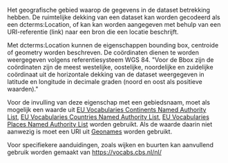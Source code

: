 Het geografische gebied waarop de gegevens in de dataset betrekking hebben. De ruimtelijke dekking van een dataset kan worden gecodeerd als een dcterms:Location, of kan kan worden aangegeven met behulp van een URI-referentie (link) naar een bron die een locatie beschrijft.

Met dcterms:Location kunnen de eigenschappen bounding box, centroide of geometry worden beschreven. De coördinaten dienen te worden weergegeven volgens referentiesysteem WGS 84.
"Voor de Bbox zijn de coördinaten zijn de meest westelijke, oostelijke, noordelijke en zuidelijke coördinaat uit de horizontale dekking van de dataset weergegeven in latitude en longitude in decimale graden (noord en oost als positieve waarden)."


Voor de invulling van deze eigenschap met een gebiedsnaam, moet als mogelijk een waarde uit <a href='http://publications.europa.eu/resource/authority/continent/' target='_blank'>EU Vocabularies Continents Named Authority List</a>, <a href='http://publications.europa.eu/resource/authority/country' target='_blank'>EU Vocabularies Countries Named Authority List</a>, <a href='http://publications.europa.eu/resource/authority/place/' target='_blank'>EU Vocabularies Places Named Authority List</a> worden gebruikt. Als de waarde daarin niet aanwezig is moet een URI uit <a href='http://www.geonames.org/' target='_blank'>Geonames</a> worden gebruikt. 

Voor specifiekere aanduidingen, zoals wijken en buurten kan aanvullend gebruik worden gemaakt van  <a href='https://vocabs.cbs.nl/nl/' target='_blank'>https://vocabs.cbs.nl/nl/</a> 
